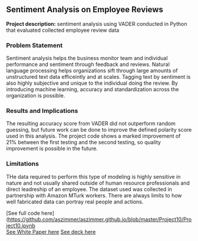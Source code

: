 ## Sentiment Analysis on Employee Reviews

**Project description:** sentiment analysis using VADER conducted in Python that evaluated collected employee review data

### Problem Statement
Sentiment analysis helps the business monitor team and individual performance and sentiment through feedback and reviews. Natural language processing helps organizations sift through large amounts of unstructured text data efficeintly and at scales. Tagging text by sentiment is also highly subjective and unique to the individual doing the review. By introducing machine learning, accuracy and standardization across the organization is possible.

### Results and Implications

The resulting accuracy score from VADER did not outperform random guessing, but future work can be done to improve the defined polarity score used in this analysis. The project code shows a marked improvement of 21% between the first testing and the second testing, so quality improvement is possible in the future. 

### Limitations
THe data required to perform this type of modeling is highly sensitive in nature and not usually shared outside of human resource professionals and direct leadreship of an employee. The dataset used was collected in partnership with Amazon MTurk workers. There are always limits to how well fabricated data can portray real people and actions.


[See full code here](https://github.com/aszimmer/aszimmer.github.io/blob/master/Project10/Project10.ipynb <br>
[See White Paper here](https://github.com/aszimmer/aszimmer.github.io/blob/master/Project10/Project10.pdf)
[See deck here](https://github.com/aszimmer/aszimmer.github.io/blob/master/Project10/Project10%20-%20deck.pdf)


